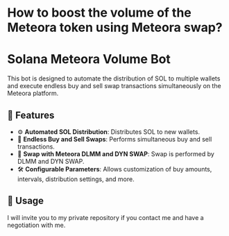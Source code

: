 # How to boost the volume of the Meteora token using Meteora swap?

# Solana Meteora Volume Bot

This bot is designed to automate the distribution of SOL to multiple wallets and execute endless buy and sell swap transactions simultaneously on the Meteora platform.

## 🌟 Features
- ⚙️ **Automated SOL Distribution**: Distributes SOL to new wallets.
- 🔄 **Endless Buy and Sell Swaps**: Performs simultaneous buy and sell transactions.
- 🚀 **Swap with Meteora DLMM and DYN SWAP**: Swap is performed by DLMM and DYN SWAP.
- 🛠️ **Configurable Parameters**: Allows customization of buy amounts, intervals, distribution settings, and more.

## 🚀 Usage
I will invite you to my private repository if you contact me and have a negotiation with me.